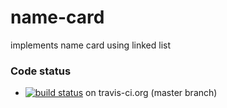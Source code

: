 name-card
=========

implements name card using linked list

### Code status

* [![build status](https://secure.travis-ci.org/woorlds/name-card.png)](https://travis-ci.org/woorlds/name-card) on travis-ci.org (master branch)
